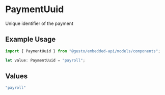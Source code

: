 # PaymentUuid

Unique identifier of the payment

## Example Usage

```typescript
import { PaymentUuid } from "@gusto/embedded-api/models/components";

let value: PaymentUuid = "payroll";
```

## Values

```typescript
"payroll"
```